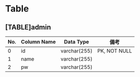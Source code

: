 # Table

## [TABLE]admin

| No. | Column Name | Data Type    | 備考         |
| --- | ----------- | ------------ | ------------ |
| 0   | id          | varchar(255) | PK, NOT NULL |
| 1   | name        | varchar(255) |              |
| 2   | pw          | varchar(255) |              |

